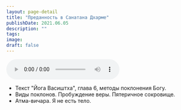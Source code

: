 ```yaml
---
layout: page-detail
title: "Преданность в Санатана Дхарме"
publishDate: 2021.06.05
description: ""
tags:
image:
draft: false
---
```


<audio title="2021.06.05 - Преданность в Санатана Дхарме.mp3" src="https://filer-api.advayta.org/v1.0/public/files/75866" controls=""></audio>

* Текст "Йога Васиштха", глава 6, методы поклонения Богу.
* Виды поклонов. Пробуждение веры. Пятеричное сокровище.
* Атма-вичара. Я не есть тело.

  
